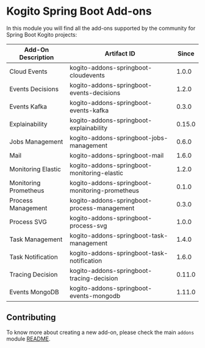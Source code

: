 # Kogito Spring Boot Add-ons

In this module you will find all the add-ons supported by the community for Spring Boot Kogito projects:

<!-- Please update this table in alphabetical order when creating a new add-on -->

| Add-On Description  | Artifact ID                           | Since             |
|---------------------|---------------------------------------|-------------------|
| Cloud Events         | kogito-addons-springboot-cloudevents | 1.0.0 |
| Events Decisions     | kogito-addons-springboot-events-decisions | 1.2.0 |
| Events Kafka         | kogito-addons-springboot-events-kafka | 0.3.0 |
| Explainability       | kogito-addons-springboot-explainability | 0.15.0 |
| Jobs Management      | kogito-addons-springboot-jobs-management | 0.6.0 |
| Mail                 | kogito-addons-springboot-mail | 1.6.0 |
| Monitoring Elastic   | kogito-addons-springboot-monitoring-elastic | 1.2.0 |
| Monitoring Prometheus |kogito-addons-springboot-monitoring-prometheus | 0.1.0  |
| Process Management      | kogito-addons-springboot-process-management | 0.3.0  |
| Process SVG             | kogito-addons-springboot-process-svg | 1.0.0 |
| Task Management         | kogito-addons-springboot-task-management | 1.4.0 |
| Task Notification       | kogito-addons-springboot-task-notification | 1.6.0 |
| Tracing Decision        | kogito-addons-springboot-tracing-decision  | 0.11.0 |
| Events MongoDB       | kogito-addons-springboot-events-mongodb | 1.11.0 |

## Contributing

To know more about creating a new add-on, please check the main `addons` module [README](../../addons/README.md).
